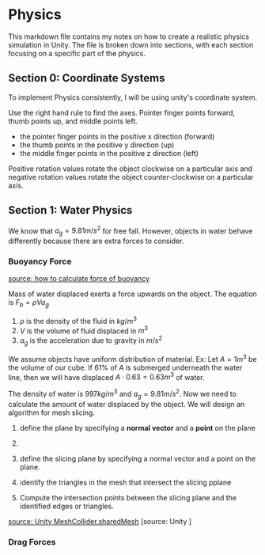 # Physics 
This markdown file contains my notes on how to create a realistic physics 
simulation in Unity.  The file is broken down into sections, with each section
focusing on a specific part of the physics. 

## Section 0: Coordinate Systems
To implement Physics consistently, I will be using unity's coordinate system. 

Use the right hand rule to find the axes. Pointer finger points forward, thumb
 points up, and middle points left. 
* the pointer finger points in the positive x direction (forward)
* the thumb points in the positive y direction (up)
* the middle finger points in the positive z direction (left) 

Positive rotation values rotate the object clockwise on a particular axis and 
negative rotation values rotate the object counter-clockwise on a particular 
axis. 

## Section 1: Water Physics
We know that $a_g = 9.81 m/s^2$ for free fall. However, objects in water behave
differently because there are extra forces to consider.

### Buoyancy Force
[source: how to calculate force of buoyancy](https://study.com/skill/learn/how-to-calculate-the-buoyant-force-of-a-floating-object-explanation.html#:~:text=To%20calculate%20the%20buoyant%20force%20we%20can%20use%20the%20equation,the%20acceleration%20due%20to%20gravity.)

Mass of water displaced exerts a force upwards on the object. The equation is 
$F_b=\rho Va_g$ 

1. $\rho$ is the density of the fluid in $kg/m^3$
2. $V$ is the volume of fluid displaced in $m^3$ 
3. $a_g$ is the acceleration due to gravity in $m/s^2$

We assume objects have uniform distribution of material. Ex: Let $A = 1 m^3$ be
the volume of our cube.  If $61\%$ of $A$ is submerged underneath the water 
line, then we will have displaced $A\cdot0.63 = 0.63 m^3$ of water. 

The density of water is $997 kg/m^3$ and $a_g = 9.81 m/s^2$. Now we need to 
calculate the amount of water displaced by the object. We will design an 
algorithm for mesh slicing.

1. define the plane by specifying a **normal vector** and a **point** on the plane
2. 

1. define the slicing plane by specifying a normal vector and a point on the  plane.
2. identify the triangles in the mesh that intersect the slicing pplane
3. Compute the intersection points between the slicing plane and the identified 
edges or triangles.


[source: Unity MeshCollider.sharedMesh](https://docs.unity3d.com/ScriptReference/MeshCollider-sharedMesh.html)
[source: Unity ]

### Drag Forces